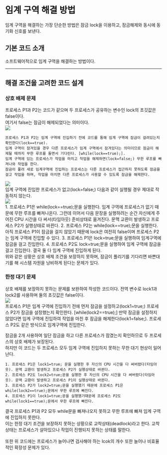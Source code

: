 # 임계 구역 해결 방법
임계 구역을 해결하는 가장 단순한 방법은 잠금 lock을 이용하고, 잠금해제와 동시에 동기화 신호를 보낸다. <br>

## 기본 코드 소개
소프트웨어적으로 임계 구역을 해결하는 방법이다.<br>

------------


## 해결 조건을 고려한 코드 설계
### 상호 배제 문제
프로세스 P1과 P2는 코드가 같으며 두 프로세스가 공유하는 변수인 lock의 초깃값은 false이다.<br> 여기서 false는 잠금이 해제되었다는 의미이다.<br>
![](https://img1.daumcdn.net/thumb/R1280x0/?scode=mtistory2&fname=https%3A%2F%2Fblog.kakaocdn.net%2Fdn%2FQBf19%2FbtrIRGxGuOO%2FexpqevMmH6mJBLVQlrqeO1%2Fimg.png)<br>

    프로세스 P1과 P2는 임계 구역에 진입하기 전에 코드를 통해 임계 구역에 잠금이 걸려있는지 확인한다(lock==true).
    임계 구역이 잠겨있을 경우 다른 프로세스가 임계 구역에서 잠겨있다는 의미이므로 잠금이 해제될 때까지 무한 루프를 돌면서 기다린다. [while(lock==true);].
    임계 구역에 있는 프로세스가 작업을 마치고 작업을 해제하면(lock=false;) 무한 루프를 빠져나와 작업을 한다.
    잠금이 풀려 새로 임계구역에 진입하는 프로세스는 다른 프로세스가 접근하지 못하도록 잠금을 걸고 작업을 하며, 작업을 마치면 다른 프로세스가 사용할 수 있도록 잠금을 해제한다.
	
![](https://img1.daumcdn.net/thumb/R1280x0/?scode=mtistory2&fname=https%3A%2F%2Fblog.kakaocdn.net%2Fdn%2Fv3JmO%2FbtrIO1WCTNA%2FrAQJzzmTOyyTlOwWcFYxC1%2Fimg.png)<br>
임계 구역에 진입한 프로세스가 없고(lock=false;) 다음과 같이 실행될 경우 제대로 작동하지 않는다. <br>
![](https://img1.daumcdn.net/thumb/R1280x0/?scode=mtistory2&fname=https%3A%2F%2Fblog.kakaocdn.net%2Fdn%2Fv3JmO%2FbtrIO1WCTNA%2FrAQJzzmTOyyTlOwWcFYxC1%2Fimg.png)<br>
    1. 프로세스 P1은 while(lock==true);문을 실행한다. 임계 구역에 프로세스가 없기 때문에 무한 루프를 빠져나온다. 그런데 이어서 다음 문장을 실행하려는 순간 자신에게 주어진 CPU 시간을 다 써서(타임아웃) 준비상태로 옮겨진다. 문맥 교환이 발생하고 프로세스 P2가 실행상태로 바뀐다.
    2. 프로세스 P2는 while(lock==true);문을 실행한다. 아직 프로세스 P1이 잠금을 걸지 않았기 때문에 lock은 여전히 false이며 프로세스 P2는 임계 구역에 진입할 수 있다.
    3. 프로세스 P1은 lock=true;문을 실행하여 임계구역에 잠금을 걸고 진입한다.
    4. 프로세스 P2도 lock=true;문을 실행하여 임계 구역에 잠금을 걸고 진입한다. 결국 둘 다 임계 구역에 진입하게 된다.
<br>
위와 같은 상황은 상호 배제 조건을 보장하지 못하며, 잠금이 풀리기를 기다리면 바쁜대기를 해 시스템 자원을 낭비하게 된다는 문제가 있다.<br>


### 한정 대기 문제
상호 배제를 보장하지 못하는 문제를 보완하여 작성한 코드이다. 전역 변수로 lock1과 lock2를 사용하며 둘의 초깃값은 false이다.<br>
![](https://img1.daumcdn.net/thumb/R1280x0/?scode=mtistory2&fname=https%3A%2F%2Fblog.kakaocdn.net%2Fdn%2Fnk5nA%2FbtrIO13oVf7%2FQm6K5oMFna51oVBMoH1ztk%2Fimg.png)<br>
    프로세스 P1은 임계 구역에 진입하기 전에 먼저 잠금을 설정하고(lock1=true;) 프로세스 P2가 잠금을 설정했는지 확인한다. [while(lock2==true);]
    만약 잠금을 설정하지 않았다면 임계 구역에 진입하여 작업을 마친 후 잠금을 해제한다(lock1=false;).
    프로세스 P2도 같은 방식으로 임계구역에 진입한다.

잠금을 2개 사용하여 일단 잠금을 하고 다른 프로세스가 잠겼는지 확인하므로 두 프로세스의 상호 배제가 보장된다.<br> 하지만 이 코드는 두 프로세스 모두 임계 구역에 진입하지 못하는 무한 대기 현상이 일어난다.  <br>

    1. 프로세스 P1은 lock1=true; 문을 실행한 후 자신의 CPU 시간을 다 써버렸다(타임아웃). 문맥 교환이 발생하고 프로세스 P2가 실행상태로 바뀐다.
    2. 프로세스 P2도 lock2=true;문을 실행한 후 자신의 CPU 시간을 다 써버렸다(타임아웃). 문맥 교환이 발생하고 프로세스 P1이 실행상태로 바뀐다.
    3. 프로세스 P2가 lock2=true;문을 실행했기 때문에 프로세스 P1은 while(lock2==true);문에서 무한 루프에 빠진다.
    4. 프로세스 P1이 lock1=true;문을 실행했기때문에 프로세스 P2도 while(lock1==true);문에서 무한 루프에 빠진다.

결국 프로세스 P1과 P2 모두 while문을 빠져나오지 못하고 무한 루프에 빠져 임계 구역에 진입하지 못한다. <br>이는 한정 대기 조건을 보장하지 못하는 상황으로 교착상태(deadlock)라고 한다. 교착상태는 프로세스가 살아있으나 작업이 진행되지 못하는 상태를 말한다.<br>
<br>
또한 위 코드에는 프로세스가 늘어나면 검사해야 하는 lcok의 개수 또한 늘어나 비효율적인 확장성 문제가 있다. <br>






